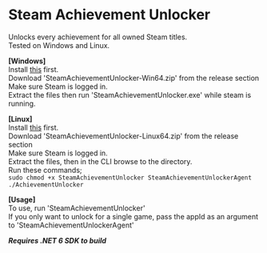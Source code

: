 # Steam Achievement Unlocker
Unlocks every achievement for all owned Steam titles.<br>
Tested on Windows and Linux.

**[Windows]**<br>
Install [this](https://dotnet.microsoft.com/en-us/download/dotnet/thank-you/runtime-6.0.10-windows-x64-installer) first.<br>
Download 'SteamAchievementUnlocker-Win64.zip' from the release section<br>
Make sure Steam is logged in.<br>
Extract the files then run 'SteamAchievementUnlocker.exe' while steam is running.

**[Linux]**<br>
Install [this](https://docs.microsoft.com/dotnet/core/install/linux) first.<br>
Download 'SteamAchievementUnlocker-Linux64.zip' from the release section<br>
Make sure Steam is logged in.<br>
Extract the files, then in the CLI browse to the directory.<br>
Run these commands;<br>
`sudo chmod +x SteamAchievementUnlocker SteamAchievementUnlockerAgent`<br>
`./AchievementUnlocker`

**[Usage]**<br>
To use, run 'SteamAchievementUnlocker'<br>
If you only want to unlock for a single game, pass the appId as an argument to 'SteamAchievementUnlockerAgent'

_**Requires .NET 6 SDK to build**_<br>